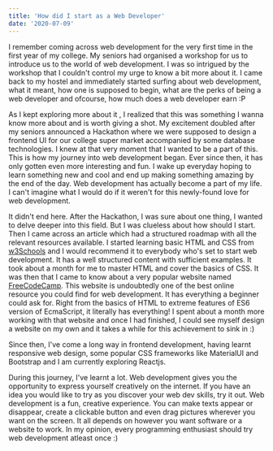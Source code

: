 ```yaml
---
title: 'How did I start as a Web Developer'
date: '2020-07-09'
---
```


I remember coming across web development for the very first time in the first year of my college. My seniors had organised a workshop for us to introduce us to the world of web development. I was so intrigued by the workshop that I couldn't control my urge to know a bit more about it. I came back to my hostel and immediately started surfing about web development, what it meant, how one is supposed to begin, what are the perks of being a web developer and ofcourse, how much does a web developer earn :P

As I kept exploring more about it , I realized that this was something I wanna know more about and is worth giving a shot. My excitement doubled after my seniors announced a Hackathon where we were supposed to design a frontend UI for our college super market accompanied by some database technologies. I knew at that very moment that I wanted to be a part of this. This is how my journey into web development began. Ever since then, it has only gotten even more interesting and fun. I wake up everyday hoping to learn something new and cool and end up making something amazing by the end of the day. Web development has actually become a part of my life. I can't imagine what I would do if it weren't for this newly-found love for web development.

It didn't end here. After the Hackathon, I was sure about one thing, I wanted to delve deeper into this field. But I was clueless about how should I start. Then I came across an article which had a structured roadmap with all the relevant resources available. I started learning basic HTML and CSS from [w3Schools](https://www.w3schools.com/) and I would recommend it to everybody who's set to start web development. It has a well structured content with sufficient examples. It took about a month for me to master HTML and cover the basics of CSS. It was then that I came to know about a very popular website named [FreeCodeCamp](https://www.freecodecamp.org/). This website is undoubtedly one of the best online resource you could find for web development. It has everything a beginner could ask for. Right from the basics of HTML to extreme features of ES6 version of EcmaScript, it literally has everything! I spent about a month more working with that website and once I had finished, I could see myself design a website on my own and it takes a while for this achievement to sink in :)

Since then, I've come a long way in frontend development, having learnt responsive web design, some popular CSS frameworks like MaterialUI and Bootstrap and I am currently exploring Reactjs.

During this journey, I've learnt a lot.
Web development gives you the opportunity to express yourself creatively on the internet. If you have an idea you would like to try as you discover your web dev skills, try it out. Web development is a fun, creative experience. You can make texts appear or disappear, create a clickable button and even drag pictures wherever you want on the screen. It all depends on however you want software or a website to work. In my opinion, every programming enthusiast should try web development atleast once :)